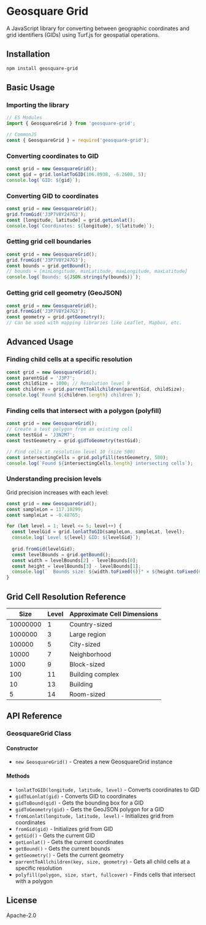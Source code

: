 # Geosquare Grid

A JavaScript library for converting between geographic coordinates and grid identifiers (GIDs) using Turf.js for geospatial operations.

## Installation

```bash
npm install geosquare-grid
```

## Basic Usage

### Importing the library

```javascript
// ES Modules
import { GeosquareGrid } from 'geosquare-grid';

// CommonJS
const { GeosquareGrid } = require('geosquare-grid');
```

### Converting coordinates to GID

```javascript
const grid = new GeosquareGrid();
const gid = grid.lonlatToGID(106.8938, -6.2608, 5);
console.log(`GID: ${gid}`);
```

### Converting GID to coordinates

```javascript
const grid = new GeosquareGrid();
grid.fromGid('J3P7V8Y247G3');
const [longitude, latitude] = grid.getLonlat();
console.log(`Coordinates: ${longitude}, ${latitude}`);
```

### Getting grid cell boundaries

```javascript
const grid = new GeosquareGrid();
grid.fromGid('J3P7V8Y247G3');
const bounds = grid.getBound();
// bounds = [minLongitude, minLatitude, maxLongitude, maxLatitude]
console.log(`Bounds: ${JSON.stringify(bounds)}`);
```

### Getting grid cell geometry (GeoJSON)

```javascript
const grid = new GeosquareGrid();
grid.fromGid('J3P7V8Y247G3');
const geometry = grid.getGeometry();
// Can be used with mapping libraries like Leaflet, Mapbox, etc.
```

## Advanced Usage

### Finding child cells at a specific resolution

```javascript
const grid = new GeosquareGrid();
const parentGid = 'J3P7';
const childSize = 1000; // Resolution level 9
const children = grid.parrentToAllchildren(parentGid, childSize);
console.log(`Found ${children.length} children`);
```

### Finding cells that intersect with a polygon (polyfill)

```javascript
const grid = new GeosquareGrid();
// Create a test polygon from an existing cell
const testGid = 'J3N2M7';
const testGeometry = grid.gidToGeometry(testGid);

// Find cells at resolution level 10 (size 500)
const intersectingCells = grid.polyfill(testGeometry, 500);
console.log(`Found ${intersectingCells.length} intersecting cells`);
```

### Understanding precision levels

Grid precision increases with each level:

```javascript
const grid = new GeosquareGrid();
const sampleLon = 117.10299;
const sampleLat = -0.48765;

for (let level = 1; level <= 5; level++) {
  const levelGid = grid.lonlatToGID(sampleLon, sampleLat, level);
  console.log(`Level ${level} GID: ${levelGid}`);
  
  grid.fromGid(levelGid);
  const levelBounds = grid.getBound();
  const width = levelBounds[2] - levelBounds[0];
  const height = levelBounds[3] - levelBounds[1];
  console.log(`  Bounds size: ${width.toFixed(6)}° × ${height.toFixed(6)}°`);
}
```

## Grid Cell Resolution Reference

| Size     | Level | Approximate Cell Dimensions |
|----------|-------|----------------------------|
| 10000000 | 1     | Country-sized              |
| 1000000  | 3     | Large region               |
| 100000   | 5     | City-sized                 |
| 10000    | 7     | Neighborhood               |
| 1000     | 9     | Block-sized                |
| 100      | 11    | Building complex           |
| 10       | 13    | Building                   |
| 5        | 14    | Room-sized                 |

## API Reference

### GeosquareGrid Class

#### Constructor
- `new GeosquareGrid()` - Creates a new GeosquareGrid instance

#### Methods
- `lonlatToGID(longitude, latitude, level)` - Converts coordinates to GID
- `gidToLonlat(gid)` - Converts GID to coordinates
- `gidToBound(gid)` - Gets the bounding box for a GID
- `gidToGeometry(gid)` - Gets the GeoJSON polygon for a GID
- `fromLonlat(longitude, latitude, level)` - Initializes grid from coordinates
- `fromGid(gid)` - Initializes grid from GID
- `getGid()` - Gets the current GID
- `getLonlat()` - Gets the current coordinates
- `getBound()` - Gets the current bounds
- `getGeometry()` - Gets the current geometry
- `parrentToAllchildren(key, size, geometry)` - Gets all child cells at a specific resolution
- `polyfill(polygon, size, start, fullcover)` - Finds cells that intersect with a polygon

## License

Apache-2.0
